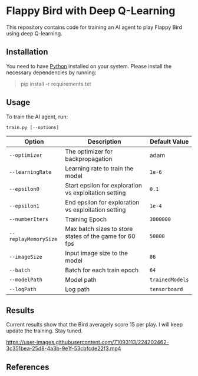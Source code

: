 # Flappy Bird with Deep Q-Learning

This repository contains code for training an AI agent to play Flappy Bird using deep Q-learning.


## Installation

You need to have [Python](https://www.python.org/downloads/) installed on your system. Please install the necessary dependencies by running:
> pip install -r requirements.txt

## Usage

To train the AI agent, run:
```python
train.py [--options]
```
| Option | Description | Default Value |
| --- | --- | --- |
| `--optimizer` | The optimizer for backpropagation | adam |
| `--learningRate` | Learning rate to train the model | `1e-6` |
| `--epsilon0` | Start epsilon for exploration vs exploitation setting | `0.1` |
| `--epsilon1` | End epsilon for exploration vs exploitation setting | `1e-4` |
| `--numberIters` | Training Epoch | `3000000` |
| `--replayMemorySize` | Max batch sizes to store states of the game for 60 fps | `50000` |
| `--imageSize` | Input image size to the model | `86` |
| `--batch` | Batch for each train epoch| `64` |
| `--modelPath` | Model path | `trainedModels` |
| `--logPath` | Log path | `tensorboard` |

## Results

Current results show that the Bird averagely score 15 per play. I will keep update the training. Stay tuned.

https://user-images.githubusercontent.com/71093113/224202462-3c351bea-25d8-4a3b-9e1f-53cbfcde22f3.mp4


## References
